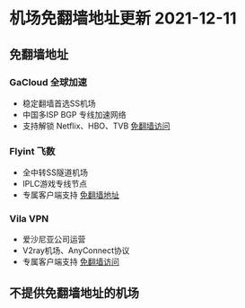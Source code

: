 # 机场免翻墙地址更新 2021-12-11

## 免翻墙地址
### GaCloud 全球加速
 * 稳定翻墙首选SS机场
 * 中国多ISP BGP 专线加速网络
 * 支持解锁 Netflix、HBO、TVB
  [免翻墙访问](https://vnp.one/211c)

### Flyint 飞数
* 全中转SS隧道机场
* IPLC游戏专线节点
* 专属客户端支持
 [免翻墙地址](https://vnp.one/z8z1)

### Vila VPN
* 爱沙尼亚公司运营
* V2ray机场、AnyConnect协议
* 专属客户端支持
 [免翻墙访问](https://vnp.one/21wp)

## 不提供免翻墙地址的机场
